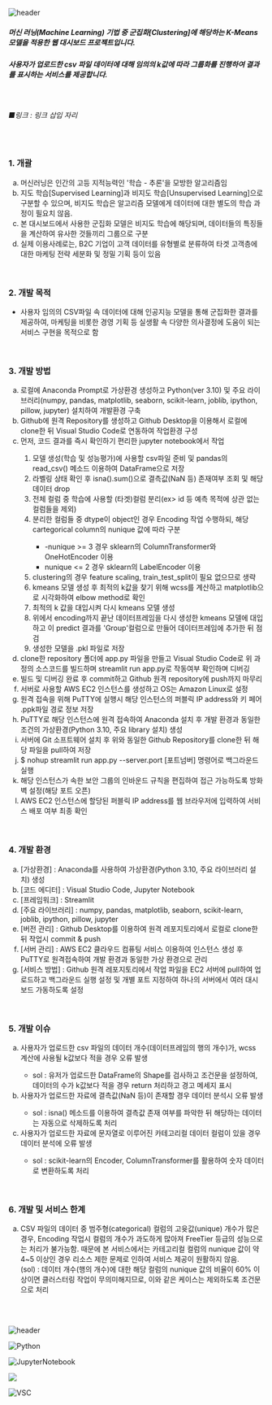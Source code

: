 

![header](https://capsule-render.vercel.app/api?type=Venom&color=gradient&height=200&section=header&text=머신러닝%20웹%20대시보드&fontSize=60&fontAlignY=60&animation=fadeIn)

<!DOCTYPE html>
<html lang="en">
<head>
    <meta charset="UTF-8">
    <meta name="viewport" content="width=device-width, initial-scale=1.0">
</head>
<body>
    <h5>머신 러닝(Machine Learning) 기법 중 군집화[Clustering]에 해당하는 K-Means 모델을 적용한 웹 대시보드 프로젝트입니다.</h5>
    <h5>사용자가 업로드한 csv 파일 데이터에 대해 임의의 k값에 따라 그룹화를 진행하여 결과를 표시하는 서비스를 제공합니다.</h5>
<br>
    <h6>■링크 : 링크 삽입 자리</h6>
<br>
<!--목차 1. 머신러닝 간략 소개-->
    <h3>1. 개괄</h3>
  <ol start="1" type="a">
    <li>머신러닝은 인간의 고등 지적능력인 '학습 - 추론'을 모방한 알고리즘임</li>
    <li>지도 학습[Supervised Learning]과 비지도 학습[Unsupervised Learning]으로 구분할 수 있으며, 비지도 학습은 알고리즘 모델에게 데이터에 대한 별도의 학습 과정이 필요치 않음.</li>
    <li>본 대시보드에서 사용한 군집화 모델은 비지도 학습에 해당되며, 데이터들의 특징들을 계산하여 유사한 것들끼리 그룹으로 구분</li>
    <li>실제 이용사례로는, B2C 기업이 고객 데이터를 유형별로 분류하여 타겟 고객층에 대한 마케팅 전략 세분화 및 정밀 기획 등이 있음</li>
  </ol>
<br>    
<!--목차 2. 개발목적 표기-->
    <h3>2. 개발 목적</h3>
  <ul>
    <li>사용자 임의의 CSV파일 속 데이터에 대해 인공지능 모델을 통해 군집화한 결과를 제공하여, 마케팅을 비롯한 경영 기획 등 실생활 속 다양한 의사결정에 도움이 되는 서비스 구현을 목적으로 함</li>
  </ul>
<br>
<!--3. 개발방법 서술-->
    <h3>3. 개발 방법</h3>
  <ol start="1" type="a">
    <li>로컬에 Anaconda Prompt로 가상환경 생성하고 Python(ver 3.10) 및 주요 라이브러리(numpy, pandas, matplotlib, seaborn, scikit-learn, joblib, ipython, pillow, jupyter) 설치하여 개발환경 구축 </li>
    <li>Github에 원격 Repository를 생성하고 Github Desktop을 이용해서 로컬에 clone한 뒤 Visual Studio Code로 연동하여 작업환경 구성</li>
    <li>먼저, 코드 결과를 즉시 확인하기 편리한 jupyter notebook에서 작업</li>
    <ol start="1" type="1">
      <li>모델 생성(학습 및 성능평가)에 사용할 csv파일 준비 및  pandas의 read_csv() 메소드 이용하여 DataFrame으로 저장</li>
      <li>라벨링 상태 확인 후 isna().sum()으로  결측값(NaN 등) 존재여부 조회 및 해당 데이터 drop</li>
      <li>전체 컬럼 중 학습에 사용할 (타겟)컬럼 분리(ex> id 등 예측 목적에 상관 없는 컬럼들을 제외)</li>
      <li>분리한 컬럼들 중 dtype이 object인 경우 Encoding 작업 수행하되, 해당 cartegorical column의 nunique 값에 따라 구분</li>
        <ul>
          <li>-nunique >= 3 경우 sklearn의 ColumnTransformer와 OneHotEncoder 이용</li>
          <li>nunique <= 2 경우 sklearn의 LabelEncoder 이용</li>
        </ul>
      <li>clustering의 경우 feature scaling, train_test_split이 필요 없으므로 생략</li>
      <li>kmeans 모델 생성 후 최적의 k값을 찾기 위해 wcss를 계산하고 matplotlib으로 시각화하여 elbow method로 확인</li>
      <li>최적의 k 값을 대입시켜 다시 kmeans 모델 생성</li>
      <li>위에서 encoding까지 끝난 데이터프레임을 다시 생성한 kmeans 모델에 대입하고 이 predict 결과를 'Group'컬럼으로 만들어 데이터프레임에 추가한 뒤 점검</li>
      <li>생성한 모델을 .pkl 파일로 저장</li>
    </ol>
    <li>clone한 repository 폴더에 app.py 파일을 만들고 Visual Studio Code로 위 과정의 소스코드를 빌드하며 streamlit run app.py로 작동여부 확인하며 디버깅</li>
    <li>빌드 및 디버깅 완료 후 commit하고 Github 원격 repository에 push까지 마무리</li>
    <li>서버로 사용할 AWS EC2 인스턴스를 생성하고 OS는 Amazon Linux로 설정</li>
    <li>원격 접속을 위해 PuTTY에 실행시 해당 인스턴스의 퍼블릭 IP address와 키 페어 .ppk파일 경로 정보 저장</li>
    <li>PuTTY로 해당 인스턴스에 원격 접속하여 Anaconda 설치 후 개발 환경과 동일한 조건의 가상환경(Python 3.10, 주요 library 설치) 생성</li>
    <li>서버에 Git 소프트웨어 설치 후 위와 동일한 Github Repository를 clone한 뒤 해당 파일을 pull하여 저장</li>
    <li>$ nohup streamlit run app.py --server.port [포트넘버] 명령어로 백그라운드 실행</li>
    <li>해당 인스턴스가 속한 보안 그룹의 인바운드 규칙을 편집하여 접근 가능하도록 방화벽 설정(해당 포트 오픈)</li>
    <li>AWS EC2 인스턴스에 할당된 퍼블릭 IP address를 웹 브라우저에 입력하여 서비스 배포 여부 최종 확인</li>
  </ol>
<br>
<!--목차 4. 개발환경 요약-->
    <h3>4. 개발 환경</h3>
  <ol start="1" type="a">
    <li>[가상환경] : Anaconda를 사용하여 가상환경(Python 3.10, 주요 라이브러리 설치) 생성</li>
    <li>[코드 에디터] : Visual Studio Code, Jupyter Notebook</li>
    <li>[프레임워크] : Streamlit</li>
    <li>[주요 라이브러리] : numpy, pandas, matplotlib, seaborn, scikit-learn, joblib, ipython, pillow, jupyter</li>
    <li>[버전 관리] : Github Desktop를 이용하여 원격 레포지토리에서 로컬로 clone한 뒤 작업시 commit & push</li>
    <li>[서버 관리] : AWS EC2 클라우드 컴퓨팅 서비스 이용하여 인스턴스 생성 후 PuTTY로 원격접속하여 개발 환경과 동일한 가상 환경으로 관리</li>
    <li>[서비스 방법] : Github 원격 레포지토리에서 작업 파일을 EC2 서버에 pull하여 업로드하고 백그라운드 실행 설정 및 개별 포트 지정하여 하나의 서버에서 여러 대시보드 가동하도록 설정</li>
  </ol>
<br>
<!--목차 5. 개발이슈 표기-->
    <h3>5. 개발 이슈</h3>
  <ol start="1" type="a">
    <li>사용자가 업로드한 csv 파일의 데이터 개수(데이터프레임의 행의 개수)가, wcss 계산에 사용될 k값보다 적을 경우 오류 발생</li>
      <ul>
        <li>sol : 유저가 업로드한 DataFrame의 Shape를 검사하고 조건문을 설정하여, 데이터의 수가 k값보다 적을 경우 return 처리하고 경고 메세지 표시</li>
      </ul>
    <li>사용자가 업로드한 자료에 결측값(NaN 등)이 존재할 경우 데이터 분석시 오류 발생</li>
      <ul>
        <li>sol : isna() 메소드를 이용하여 결측값 존재 여부를 파악한 뒤 해당하는 데이터는 자동으로 삭제하도록 처리</li>
      </ul>
    <li>사용자가 업로드한 자료에 문자열로 이루어진 카테고리컬 데이터 컬럼이 있을 경우 데이터 분석에 오류 발생</li>
      <ul>
        <li>sol : scikit-learn의 Encoder, ColumnTransformer를 활용하여 숫자 데이터로 변환하도록 처리</li>
      </ul>
  </ol>
<br>
<!--목차 6. 개발 및 서비스 한계-->
    <h3>6. 개발 및 서비스 한계</h3>
  <ol start="1" type="a">
    <li>CSV 파일의 데이터 중 범주형(categorical) 컬럼의 고윳값(unique) 개수가 많은 경우, Encoding 작업시 컬럼의 개수가 과도하게 많아져 FreeTier 등급의 성능으로는 처리가 불가능함. 때문에 본 서비스에서는 카테고리컬 컬럼의 nunique 값이 약 4~5 이상인 경우 리소스 제한 문제로 인하여 서비스 제공이 원활하지 않음.<br>
    (sol) : 데이터 개수(행의 개수)에 대한 해당 컬럼의 nunique 값의 비율이 60% 이상이면 클러스터링 작업이 무의미해지므로, 이와 같은 케이스는 제외하도록 조건문으로 처리</li>
  </ol>
  <br>
  <br>
</body>
</html>



![header](https://capsule-render.vercel.app/api?type=waving&color=gradient&height=200&section=footer&text=Thanks%20for%20Reading&fontSize=50)

<!--파이썬 아이콘-->
![Python](https://img.shields.io/badge/Python-14354C?style=for-the-badge&logo=python&logoColor=white)

<!--주피터노트북 아이콘-->
![JupyterNotebook](https://img.shields.io/badge/Made%20with-Jupyter-orange?style=for-the-badge&logo=Jupyter)

<!--아마존 AWS 아이콘-->
![](https://img.shields.io/badge/Amazon_AWS-232F3E?style=for-the-badge&logo=amazon-aws&logoColor=white)

<!--비주얼 스튜디오 코드 아이콘-->
![VSC](https://img.shields.io/badge/Visual_Studio_Code-0078D4?style=for-the-badge&logo=visual%20studio%20code&logoColor=white)

